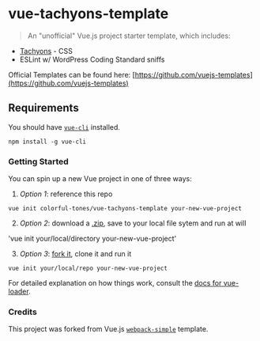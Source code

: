 # vue-tachyons-template

> An "unofficial" Vue.js project starter template, which includes:

* [Tachyons](http://tachyons.io/) - CSS
* ESLint w/ WordPress Coding Standard sniffs

Official Templates can be found here: [https://github.com/vuejs-templates](https://github.com/vuejs-templates)

## Requirements

You should have [`vue-cli`](https://github.com/vuejs/vue-cli) installed.

`npm install -g vue-cli`

### Getting Started

You can spin up a new Vue project in one of three ways:

1. _Option 1_: reference this repo

`vue init colorful-tones/vue-tachyons-template your-new-vue-project`

2. _Option 2_: download a [.zip](https://github.com/colorful-tones/vue-tachyons-template/archive/master.zip), save to your local file sytem and run at will

'vue init your/local/directory your-new-vue-project'

3. _Option 3_: [fork it](https://github.com/colorful-tones/vue-tachyons-template#fork-destination-box), clone it and run it

`vue init your/local/repo your-new-vue-project`

For detailed explanation on how things work, consult the [docs for vue-loader](http://vuejs.github.io/vue-loader).

### Credits

This project was forked from Vue.js [`webpack-simple`](https://github.com/vuejs-templates/webpack-simple) template.
